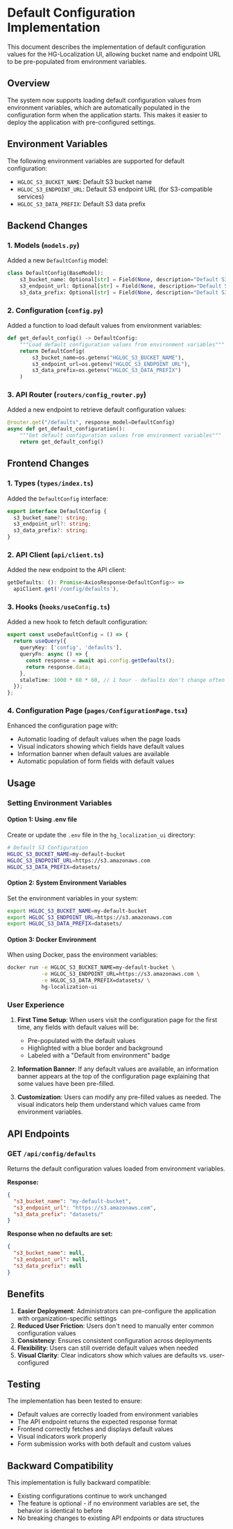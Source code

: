 # Default Configuration Implementation

This document describes the implementation of default configuration values for the HG-Localization UI, allowing bucket name and endpoint URL to be pre-populated from environment variables.

## Overview

The system now supports loading default configuration values from environment variables, which are automatically populated in the configuration form when the application starts. This makes it easier to deploy the application with pre-configured settings.

## Environment Variables

The following environment variables are supported for default configuration:

- `HGLOC_S3_BUCKET_NAME`: Default S3 bucket name
- `HGLOC_S3_ENDPOINT_URL`: Default S3 endpoint URL (for S3-compatible services)
- `HGLOC_S3_DATA_PREFIX`: Default S3 data prefix

## Backend Changes

### 1. Models (`models.py`)

Added a new `DefaultConfig` model:

```python
class DefaultConfig(BaseModel):
    s3_bucket_name: Optional[str] = Field(None, description="Default S3 bucket name from environment")
    s3_endpoint_url: Optional[str] = Field(None, description="Default S3 endpoint URL from environment")
    s3_data_prefix: Optional[str] = Field(None, description="Default S3 data prefix from environment")
```

### 2. Configuration (`config.py`)

Added a function to load default values from environment variables:

```python
def get_default_config() -> DefaultConfig:
    """Load default configuration values from environment variables"""
    return DefaultConfig(
        s3_bucket_name=os.getenv("HGLOC_S3_BUCKET_NAME"),
        s3_endpoint_url=os.getenv("HGLOC_S3_ENDPOINT_URL"),
        s3_data_prefix=os.getenv("HGLOC_S3_DATA_PREFIX")
    )
```

### 3. API Router (`routers/config_router.py`)

Added a new endpoint to retrieve default configuration values:

```python
@router.get("/defaults", response_model=DefaultConfig)
async def get_default_configuration():
    """Get default configuration values from environment variables"""
    return get_default_config()
```

## Frontend Changes

### 1. Types (`types/index.ts`)

Added the `DefaultConfig` interface:

```typescript
export interface DefaultConfig {
  s3_bucket_name?: string;
  s3_endpoint_url?: string;
  s3_data_prefix?: string;
}
```

### 2. API Client (`api/client.ts`)

Added the new endpoint to the API client:

```typescript
getDefaults: (): Promise<AxiosResponse<DefaultConfig>> =>
  apiClient.get('/config/defaults'),
```

### 3. Hooks (`hooks/useConfig.ts`)

Added a new hook to fetch default configuration:

```typescript
export const useDefaultConfig = () => {
  return useQuery({
    queryKey: ['config', 'defaults'],
    queryFn: async () => {
      const response = await api.config.getDefaults();
      return response.data;
    },
    staleTime: 1000 * 60 * 60, // 1 hour - defaults don't change often
  });
};
```

### 4. Configuration Page (`pages/ConfigurationPage.tsx`)

Enhanced the configuration page with:

- Automatic loading of default values when the page loads
- Visual indicators showing which fields have default values
- Information banner when default values are available
- Automatic population of form fields with default values

## Usage

### Setting Environment Variables

#### Option 1: Using .env file

Create or update the `.env` file in the `hg_localization_ui` directory:

```bash
# Default S3 Configuration
HGLOC_S3_BUCKET_NAME=my-default-bucket
HGLOC_S3_ENDPOINT_URL=https://s3.amazonaws.com
HGLOC_S3_DATA_PREFIX=datasets/
```

#### Option 2: System Environment Variables

Set the environment variables in your system:

```bash
export HGLOC_S3_BUCKET_NAME=my-default-bucket
export HGLOC_S3_ENDPOINT_URL=https://s3.amazonaws.com
export HGLOC_S3_DATA_PREFIX=datasets/
```

#### Option 3: Docker Environment

When using Docker, pass the environment variables:

```bash
docker run -e HGLOC_S3_BUCKET_NAME=my-default-bucket \
           -e HGLOC_S3_ENDPOINT_URL=https://s3.amazonaws.com \
           -e HGLOC_S3_DATA_PREFIX=datasets/ \
           hg-localization-ui
```

### User Experience

1. **First Time Setup**: When users visit the configuration page for the first time, any fields with default values will be:
   - Pre-populated with the default values
   - Highlighted with a blue border and background
   - Labeled with a "Default from environment" badge

2. **Information Banner**: If any default values are available, an information banner appears at the top of the configuration page explaining that some values have been pre-filled.

3. **Customization**: Users can modify any pre-filled values as needed. The visual indicators help them understand which values came from environment variables.

## API Endpoints

### GET `/api/config/defaults`

Returns the default configuration values loaded from environment variables.

**Response:**
```json
{
  "s3_bucket_name": "my-default-bucket",
  "s3_endpoint_url": "https://s3.amazonaws.com",
  "s3_data_prefix": "datasets/"
}
```

**Response when no defaults are set:**
```json
{
  "s3_bucket_name": null,
  "s3_endpoint_url": null,
  "s3_data_prefix": null
}
```

## Benefits

1. **Easier Deployment**: Administrators can pre-configure the application with organization-specific settings
2. **Reduced User Friction**: Users don't need to manually enter common configuration values
3. **Consistency**: Ensures consistent configuration across deployments
4. **Flexibility**: Users can still override default values when needed
5. **Visual Clarity**: Clear indicators show which values are defaults vs. user-configured

## Testing

The implementation has been tested to ensure:

- Default values are correctly loaded from environment variables
- The API endpoint returns the expected response format
- Frontend correctly fetches and displays default values
- Visual indicators work properly
- Form submission works with both default and custom values

## Backward Compatibility

This implementation is fully backward compatible:

- Existing configurations continue to work unchanged
- The feature is optional - if no environment variables are set, the behavior is identical to before
- No breaking changes to existing API endpoints or data structures 